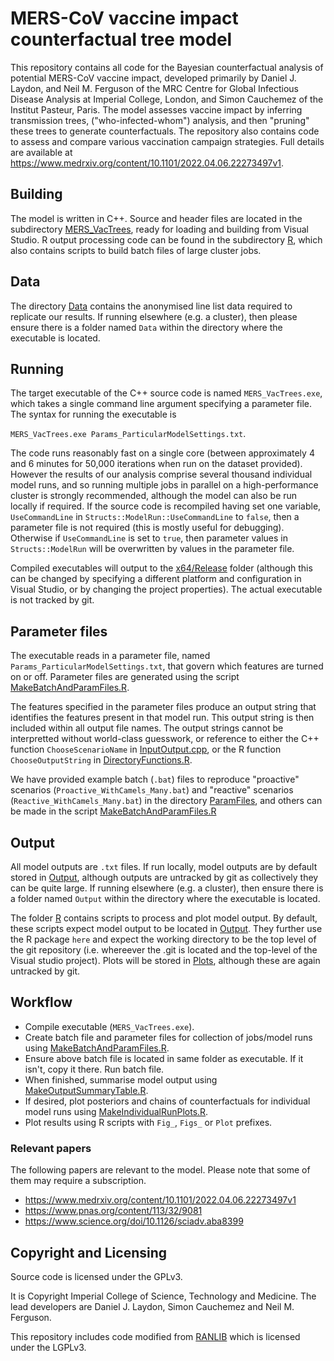 # MERS-CoV vaccine impact counterfactual tree model

This repository contains all code for the Bayesian counterfactual analysis of 
potential MERS-CoV vaccine impact, 
developed primarily by Daniel J. Laydon, and Neil M. Ferguson of the MRC Centre
for Global Infectious Disease Analysis at Imperial College, London, and Simon Cauchemez of the Institut Pasteur, Paris. 
The model assesses vaccine impact by inferring transmission trees, 
("who-infected-whom") analysis, and then "pruning" these trees to generate counterfactuals. 
The repository also contains code to assess and compare various vaccination campaign strategies.
Full details are available at <https://www.medrxiv.org/content/10.1101/2022.04.06.22273497v1>.


## Building

The model is written in C++. 
Source and header files are located in the subdirectory [MERS_VacTrees](./MERS_VacTrees), 
ready for loading and building from Visual Studio. R output processing code can be found in the 
subdirectory [R](./R), which also contains scripts to build batch files of large cluster jobs. 

## Data

The directory [Data](./Data) contains the anonymised line list data required to replicate our results.
If running elsewhere (e.g. a cluster), then please ensure there is a folder named `Data` within the directory
where the executable is located. 

## Running

The target executable of the C++ source code is named `MERS_VacTrees.exe`, which takes a single 
command line argument specifying a parameter file. The syntax for running the executable is 

`MERS_VacTrees.exe Params_ParticularModelSettings.txt`. 

The code runs reasonably fast on a single core (between approximately 4 and 6 minutes 
for 50,000 iterations when run on the dataset provided). 
However the results of our analysis comprise several thousand 
individual model runs, and so running multiple jobs in parallel on a high-performance cluster is strongly recommended, although
 the model can also be run locally if required. 
If the source code is recompiled having 
set one variable, `UseCommandLine` in `Structs::ModelRun::UseCommandLine` to `false`, then a parameter file is not 
required (this is mostly useful for debugging). Otherwise if `UseCommandLine` is set to `true`, then 
parameter values in `Structs::ModelRun` will be overwritten by values in the parameter file.

Compiled executables will output to the [x64/Release](./x64/Release) folder 
(although this can be changed by specifying a different platform and configuration in Visual Studio, 
or by changing the project properties). The actual executable is not tracked by git.
 
## Parameter files

The executable reads in a parameter file, named `Params_ParticularModelSettings.txt`, 
that govern which features are turned on or off.
Parameter files are generated using the script [MakeBatchAndParamFiles.R](./R/MakeBatchAndParamFiles.R).

The features specified in the parameter files 
produce an output string that identifies the features present in that model run. 
This output string is then included within all output file names. 
The output strings cannot be interpretted without world-class guesswork, or reference to either the C++ function 
`ChooseScenarioName` in [InputOutput.cpp](./MERS_VacTrees/InputOutput.cpp), 
or the R function `ChooseOutputString` in [DirectoryFunctions.R](./R/DirectoryFunctions.R).

We have provided example batch (`.bat`) files to reproduce "proactive" scenarios (`Proactive_WithCamels_Many.bat`)
and "reactive" scenarios (`Reactive_WithCamels_Many.bat`) in the directory [ParamFiles](./ParamFiles), and others can 
be made in the script [MakeBatchAndParamFiles.R](./R/MakeBatchAndParamFiles.R)

## Output

All model outputs are `.txt` files. 
If run locally, model outputs are by default stored in 
[Output](./Output), although outputs are untracked by git as collectively
they can be quite large. If running elsewhere (e.g. a cluster), then ensure there is a folder named `Output` within the directory
where the executable is located.

The folder [R](./R) contains scripts to process and plot model output. By default, these scripts
expect model output to be located in [Output](./Output). 
They further use the R package `here` and expect the working
directory to be the top level of the git repository 
(i.e. whereever the .git is located and the top-level of the Visual studio project).
Plots will be stored in [Plots](./Plots), although these are again untracked by git.

## Workflow

- Compile executable (`MERS_VacTrees.exe`).
- Create batch file and parameter files for collection of jobs/model runs using [MakeBatchAndParamFiles.R](./R/MakeBatchAndParamFiles.R).
- Ensure above batch file is located in same folder as executable. If it isn't, copy it there. Run batch file.
- When finished, summarise model output using [MakeOutputSummaryTable.R](./R/MakeOutputSummaryTable.R).
- If desired, plot posteriors and chains of counterfactuals for individual model runs using [MakeIndividualRunPlots.R](./RMakeIndividualRunPlots.R).
- Plot results using R scripts with `Fig_`, `Figs_` or `Plot` prefixes.

### Relevant papers

The following papers are relevant to the model. Please note that some of them
may require a subscription.

- <https://www.medrxiv.org/content/10.1101/2022.04.06.22273497v1>
- <https://www.pnas.org/content/113/32/9081>
- <https://www.science.org/doi/10.1126/sciadv.aba8399>

## Copyright and Licensing

Source code is licensed under the GPLv3.

It is Copyright Imperial College of Science, Technology and Medicine. The
lead developers are Daniel J. Laydon, Simon Cauchemez and Neil M. Ferguson. 

This repository includes code modified from
[RANLIB](https://people.sc.fsu.edu/~jburkardt/c_src/ranlib/ranlib.html) which
is licensed under the LGPLv3.

